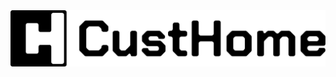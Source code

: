 <div align="center" style="display: flex">
  <img height="90px" src="./src/assets/img/CustHome_Logo.svg" alt="CustHome Logo" />
</div>

